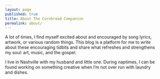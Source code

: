 ```yaml
---
layout: page
published: true
title: About The Cornbread Companion
permalink: about/
---
```

A lot of times, I find myself excited about and encouraged by song lyrics, artwork, or various random things. This blog is a platform for me to write about these encouraging tidbits and share what refreshes and strengthens my soul: art, music, and the gospel.

I live in Nashville with my husband and little one. During naptimes, I can be found working on something creative when I’m not over run with laundry and dishes.